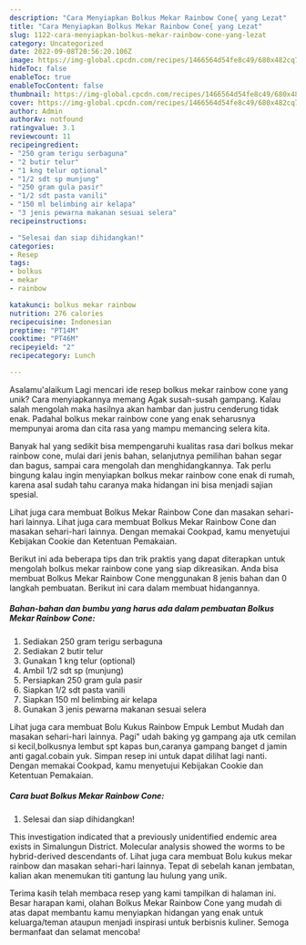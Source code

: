 ```yaml
---
description: "Cara Menyiapkan Bolkus Mekar Rainbow Cone{ yang Lezat"
title: "Cara Menyiapkan Bolkus Mekar Rainbow Cone{ yang Lezat"
slug: 1122-cara-menyiapkan-bolkus-mekar-rainbow-cone-yang-lezat
category: Uncategorized
date: 2022-09-08T20:56:20.106Z
image: https://img-global.cpcdn.com/recipes/1466564d54fe8c49/680x482cq70/bolkus-mekar-rainbow-cone-foto-resep-utama.jpg
hideToc: false
enableToc: true
enableTocContent: false
thumbnail: https://img-global.cpcdn.com/recipes/1466564d54fe8c49/680x482cq70/bolkus-mekar-rainbow-cone-foto-resep-utama.jpg
cover: https://img-global.cpcdn.com/recipes/1466564d54fe8c49/680x482cq70/bolkus-mekar-rainbow-cone-foto-resep-utama.jpg
author: Admin
authorAv: notfound
ratingvalue: 3.1
reviewcount: 11
recipeingredient:
- "250 gram terigu serbaguna"
- "2 butir telur"
- "1 kng telur optional"
- "1/2 sdt sp munjung"
- "250 gram gula pasir"
- "1/2 sdt pasta vanili"
- "150 ml belimbing air kelapa"
- "3 jenis pewarna makanan sesuai selera"
recipeinstructions:

- "Selesai dan siap dihidangkan!"
categories:
- Resep
tags:
- bolkus
- mekar
- rainbow

katakunci: bolkus mekar rainbow 
nutrition: 276 calories
recipecuisine: Indonesian
preptime: "PT14M"
cooktime: "PT46M"
recipeyield: "2"
recipecategory: Lunch

---
```



Asalamu'alaikum Lagi mencari ide resep bolkus mekar rainbow cone yang unik? Cara menyiapkannya memang Agak susah-susah gampang. Kalau salah mengolah maka hasilnya akan hambar dan justru cenderung tidak enak. Padahal bolkus mekar rainbow cone yang enak seharusnya mempunyai aroma dan cita rasa yang mampu memancing selera kita.


Banyak hal yang sedikit bisa mempengaruhi kualitas rasa dari bolkus mekar rainbow cone, mulai dari jenis bahan, selanjutnya pemilihan bahan segar dan bagus, sampai cara mengolah dan menghidangkannya. Tak perlu bingung kalau ingin menyiapkan bolkus mekar rainbow cone enak di rumah, karena asal sudah tahu caranya maka hidangan ini bisa menjadi sajian spesial.

Lihat juga cara membuat Bolkus Mekar Rainbow Cone dan masakan sehari-hari lainnya. Lihat juga cara membuat Bolkus Mekar Rainbow Cone dan masakan sehari-hari lainnya. Dengan memakai Cookpad, kamu menyetujui Kebijakan Cookie dan Ketentuan Pemakaian.


Berikut ini ada beberapa tips dan trik praktis yang dapat diterapkan untuk mengolah bolkus mekar rainbow cone yang siap dikreasikan. Anda bisa membuat Bolkus Mekar Rainbow Cone menggunakan 8 jenis bahan dan 0 langkah pembuatan. Berikut ini cara dalam membuat hidangannya.

<!--inarticleads1-->

##### Bahan-bahan dan bumbu yang harus ada dalam pembuatan Bolkus Mekar Rainbow Cone:

1. Sediakan 250 gram terigu serbaguna
1. Sediakan 2 butir telur
1. Gunakan 1 kng telur (optional)
1. Ambil 1/2 sdt sp (munjung)
1. Persiapkan 250 gram gula pasir
1. Siapkan 1/2 sdt pasta vanili
1. Siapkan 150 ml belimbing air kelapa
1. Gunakan 3 jenis pewarna makanan sesuai selera


Lihat juga cara membuat Bolu Kukus Rainbow Empuk Lembut Mudah dan masakan sehari-hari lainnya. Pagi&#34; udah baking yg gampang aja utk cemilan si kecil,bolkusnya lembut spt kapas bun,caranya gampang banget d jamin anti gagal.cobain yuk. Simpan resep ini untuk dapat dilihat lagi nanti. Dengan memakai Cookpad, kamu menyetujui Kebijakan Cookie dan Ketentuan Pemakaian. 

<!--inarticleads2-->

##### Cara buat Bolkus Mekar Rainbow Cone:


1. Selesai dan siap dihidangkan!

This investigation indicated that a previously unidentified endemic area exists in Simalungun District. Molecular analysis showed the worms to be hybrid-derived descendants of. Lihat juga cara membuat Bolu kukus mekar rainbow dan masakan sehari-hari lainnya. Tepat di sebelah kanan jembatan, kalian akan menemukan titi gantung lau hulung yang unik. 

Terima kasih telah membaca resep yang kami tampilkan di halaman ini. Besar harapan kami, olahan Bolkus Mekar Rainbow Cone yang mudah di atas dapat membantu kamu menyiapkan hidangan yang enak untuk keluarga/teman ataupun menjadi inspirasi untuk berbisnis kuliner. Semoga bermanfaat dan selamat mencoba!
